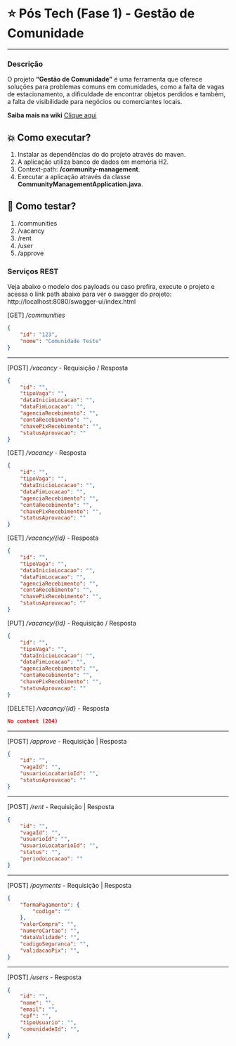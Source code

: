 # ⭐ Pós Tech (Fase 1) - **Gestão de Comunidade**

<hr/>

### Descrição
O projeto **“Gestão de Comunidade”** é uma ferramenta que oferece soluções para problemas comuns em comunidades, como a falta de vagas de estacionamento, a dificuldade de encontrar objetos perdidos e também, a falta de visibilidade para negócios ou comerciantes locais.

**Saiba mais na wiki** 
[Clique aqui]([https://](https://pos-tech-community-management.notion.site/Gest-o-de-Comunidade-c5a3c66672fd47289b848842d8705cd0?pvs=4))


## 💥 Como executar?

1. Instalar as dependências do do projeto através do maven.
2. A aplicação utiliza banco de dados em memória H2.
3. Context-path: **/community-management**.
4. Executar a aplicação através da classe **CommunityManagementApplication.java**.


## 🚀 Como testar?

   1. /communities
   2. /vacancy
   3. /rent
   4. /user
   5. /approve


### Serviços REST

Veja abaixo o modelo dos payloads ou caso prefira, execute o projeto e acessa o link path abaixo para ver o swagger do projeto:
http://localhost:8080/swagger-ui/index.html

[GET] */communities*

```json
{
    "id": "123",
    "nome": "Comunidade Teste"  
}
```

<hr/>

[POST] */vacancy* - Requisição / Resposta

```json
{
    "id": "",
    "tipoVaga": "",
    "dataInicioLocacao": "",
    "dataFimLocacao": "",
    "agenciaRecebimento": "",
    "contaRecebimento": "",
    "chavePixRecebimento": "",
    "statusAprovacao": "" 
}
```

[GET] */vacancy* - Resposta

```json
{
    "id": "",
    "tipoVaga": "",
    "dataInicioLocacao": "",
    "dataFimLocacao": "",
    "agenciaRecebimento": "",
    "contaRecebimento": "",
    "chavePixRecebimento": "",
    "statusAprovacao": "" 
}
```

[GET] */vacancy/{id}* - Resposta

```json
{
    "id": "",
    "tipoVaga": "",
    "dataInicioLocacao": "",
    "dataFimLocacao": "",
    "agenciaRecebimento": "",
    "contaRecebimento": "",
    "chavePixRecebimento": "",
    "statusAprovacao": "" 
}
```

[PUT] */vacancy/{id}* - Requisição / Resposta

```json
{
    "id": "",
    "tipoVaga": "",
    "dataInicioLocacao": "",
    "dataFimLocacao": "",
    "agenciaRecebimento": "",
    "contaRecebimento": "",
    "chavePixRecebimento": "",
    "statusAprovacao": "" 
}
```

[DELETE] */vacancy/{id}* - Resposta

```json
No content (204)
```
<hr />

[POST] */approve* - Requisição | Resposta

```json
{
    "id": "",
    "vagaId": "",
    "usuarioLocatarioId": "",
    "statusAprovacao": ""
}
```

<hr/>

[POST] */rent* - Requisição | Resposta

```json
{
    "id": "",
    "vagaId": "",
    "usuarioId": "",
    "usuarioLocatarioId": "",
    "status": "",
    "periodoLocacao": ""
}
```

<hr />

[POST] */payments* - Requisição | Resposta

```json
{
    "formaPagamento": {
        "codigo": ""
    },
    "valorCompra": "",
    "numeroCartao": "",
    "dataValidade": "",
    "codigoSeguranca": "",
    "validacaoPix": "",
}
```

<hr />

[POST] */users* - Resposta

```json
{
    "id": "",
    "nome": "",
    "email": "",
    "cpf": "",
    "tipoUsuario": "",
    "comunidadeId": "",
}
```














